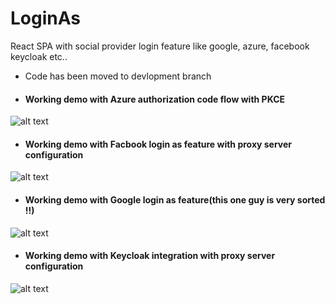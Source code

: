 # LoginAs
React SPA with social provider login feature like google, azure, facebook keycloak etc..
- Code has been moved to devlopment branch 
- #### Working demo with Azure authorization code flow with PKCE
![alt text](https://github.com/surya5954/LoginAs/blob/devlopment/LoginAs%20post%20content/AzureAuthFlow.gif)

- #### Working demo with Facbook login as feature with proxy server configuration
![alt text](https://github.com/surya5954/LoginAs/blob/devlopment/LoginAs%20post%20content/FacebookAuthFlow.gif)

- #### Working demo with Google login as feature(this one guy is very sorted !!)
![alt text](https://github.com/surya5954/LoginAs/blob/devlopment/LoginAs%20post%20content/GoogleAuthFlow.gif)

- #### Working demo with Keycloak integration with proxy server configuration
![alt text](https://github.com/surya5954/LoginAs/blob/devlopment/LoginAs%20post%20content/keycloakAuthFlow.gif)
